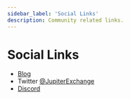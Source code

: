```yaml
---
sidebar_label: 'Social Links'
description: Community related links.
---
```

# Social Links
- [Blog](/blog)
- Twitter [@JupiterExchange](https://twitter.com/JupiterExchange)
- [Discord](https://discord.gg/jup)